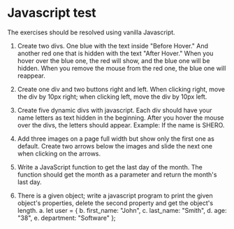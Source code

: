 # Javascript test

The exercises should be resolved using vanilla Javascript.

1. Create two divs. One blue with the text inside "Before Hover." And another red one that is
hidden with the text "After Hover." When you hover over the blue one, the red will show, and the
blue one will be hidden. When you remove the mouse from the red one, the blue one will
reappear.

2. Create one div and two buttons right and left. When clicking right, move the div by 10px right;
when clicking left, move the div by 10px left.

3. Create five dynamic divs with javascript. Each div should have your name letters as text hidden
in the beginning. After you hover the mouse over the divs, the letters should appear. Example: If
the name is SHERO.

4. Add three images on a page full width but show only the first one as default. Create two arrows
below the images and slide the next one when clicking on the arrows.

5. Write a JavaScript function to get the last day of the month. The function should get the month
as a parameter and return the month's last day.

6. There is a given object; write a javascript program to print the given object's properties, delete the
second property and get the object's length.
a. let user = {
b. first_name: "John",
c. last_name: "Smith",
d. age: "38",
e. department: "Software"
};
